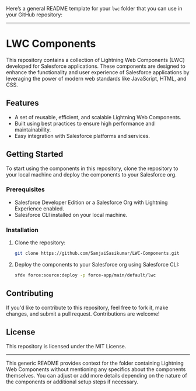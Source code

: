 Here’s a general README template for your `lwc` folder that you can use in your GitHub repository:

---

# LWC Components

This repository contains a collection of Lightning Web Components (LWC) developed for Salesforce applications. These components are designed to enhance the functionality and user experience of Salesforce applications by leveraging the power of modern web standards like JavaScript, HTML, and CSS.

## Features

- A set of reusable, efficient, and scalable Lightning Web Components.
- Built using best practices to ensure high performance and maintainability.
- Easy integration with Salesforce platforms and services.

## Getting Started

To start using the components in this repository, clone the repository to your local machine and deploy the components to your Salesforce org.

### Prerequisites

- Salesforce Developer Edition or a Salesforce Org with Lightning Experience enabled.
- Salesforce CLI installed on your local machine.

### Installation

1. Clone the repository:
   ```bash
   git clone https://github.com/SanjaiSasikumar/LWC-Components.git
   ```

2. Deploy the components to your Salesforce org using Salesforce CLI:
   ```bash
   sfdx force:source:deploy -p force-app/main/default/lwc
   ```

## Contributing

If you'd like to contribute to this repository, feel free to fork it, make changes, and submit a pull request. Contributions are welcome!

## License

This repository is licensed under the MIT License.

---

This generic README provides context for the folder containing Lightning Web Components without mentioning any specifics about the components themselves. You can adjust or add more details depending on the nature of the components or additional setup steps if necessary.
